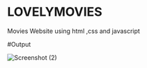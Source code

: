 # LOVELYMOVIES
Movies Website using html ,css and javascript

#Output

![Screenshot (2)](https://user-images.githubusercontent.com/115699393/214836091-93792818-ad8a-4c16-b8eb-12df05ad7619.png)
